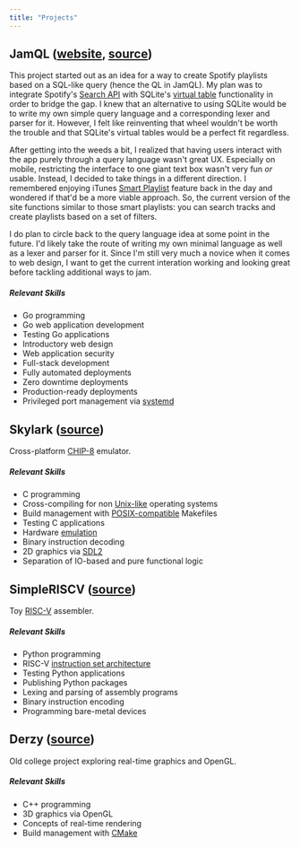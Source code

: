 ```yaml
---
title: "Projects"
---
```

## JamQL ([website](https://jamql.com), [source](https://github.com/theandrew168/jamql))
This project started out as an idea for a way to create Spotify playlists based on a SQL-like query (hence the QL in JamQL).
My plan was to integrate Spotify's [Search API](https://developer.spotify.com/documentation/web-api/reference/search/search/) with SQLite's [virtual table](https://www.sqlite.org/vtab.html) functionality in order to bridge the gap.
I knew that an alternative to using SQLite would be to write my own simple query language and a corresponding lexer and parser for it.
However, I felt like reinventing that wheel wouldn't be worth the trouble and that SQLite's virtual tables would be a perfect fit regardless.

After getting into the weeds a bit, I realized that having users interact with the app purely through a query language wasn't great UX.
Especially on mobile, restricting the interface to one giant text box wasn't very fun _or_ usable.
Instead, I decided to take things in a different direction.
I remembered enjoying iTunes [Smart Playlist](https://support.apple.com/guide/itunes/use-smart-playlists-itns3001/mac) feature back in the day and wondered if that'd be a more viable approach.
So, the current version of the site functions similar to those smart playlists: you can search tracks and create playlists based on a set of filters.

I do plan to circle back to the query language idea at some point in the future.
I'd likely take the route of writing my own minimal language as well as a lexer and parser for it.
Since I'm still very much a novice when it comes to web design, I want to get the current interation working and looking great before tackling additional ways to jam.

##### Relevant Skills
* Go programming
* Go web application development
* Testing Go applications
* Introductory web design
* Web application security
* Full-stack development
* Fully automated deployments
* Zero downtime deployments
* Production-ready deployments
* Privileged port management via [systemd](https://www.freedesktop.org/software/systemd/man/systemd.socket.html)

## Skylark ([source](https://github.com/theandrew168/skylark))
Cross-platform [CHIP-8](https://en.wikipedia.org/wiki/CHIP-8) emulator.

##### Relevant Skills
* C programming
* Cross-compiling for non [Unix-like](https://en.wikipedia.org/wiki/Unix-like) operating systems
* Build management with [POSIX-compatible](https://pubs.opengroup.org/onlinepubs/009695399/utilities/make.html) Makefiles
* Testing C applications
* Hardware [emulation](https://en.wikipedia.org/wiki/Emulator)
* Binary instruction decoding
* 2D graphics via [SDL2](https://www.libsdl.org/)
* Separation of IO-based and pure functional logic

## SimpleRISCV ([source](https://github.com/theandrew168/simpleriscv))
Toy [RISC-V](https://en.wikipedia.org/wiki/RISC-V) assembler.

##### Relevant Skills
* Python programming
* RISC-V [instruction set architecture](https://riscv.org/specifications/)
* Testing Python applications
* Publishing Python packages
* Lexing and parsing of assembly programs
* Binary instruction encoding
* Programming bare-metal devices

## Derzy ([source](https://github.com/theandrew168/derzy))
Old college project exploring real-time graphics and OpenGL.

##### Relevant Skills
* C++ programming
* 3D graphics via OpenGL
* Concepts of real-time rendering
* Build management with [CMake](https://cmake.org/)
